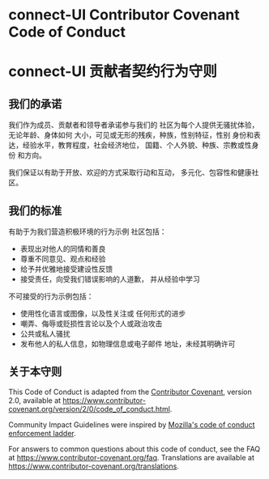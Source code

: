 # connect-UI Contributor Covenant Code of Conduct
# connect-UI 贡献者契约行为守则



## 我们的承诺

我们作为成员、贡献者和领导者承诺参与我们的
社区为每个人提供无骚扰体验， 无论年龄、身体如何
大小，可见或无形的残疾，种族，性别特征，性别
身份和表达，经验水平，教育程度，社会经济地位，
国籍、个人外貌、种族、宗教或性身份
和方向。

我们保证以有助于开放、欢迎的方式采取行动和互动，
多元化、包容性和健康社区。

## 我们的标准

有助于为我们营造积极环境的行为示例
社区包括：

* 表现出对他人的同情和善良
* 尊重不同意见、观点和经验
* 给予并优雅地接受建设性反馈
* 接受责任，向受我们错误影响的人道歉，
  并从经验中学习
  
不可接受的行为示例包括：

* 使用性化语言或图像，以及性关注或
  任何形式的进步
* 嘲弄、侮辱或贬损性言论以及个人或政治攻击
* 公共或私人骚扰
* 发布他人的私人信息，如物理信息或电子邮件
  地址，未经其明确许可



## 关于本守则

This Code of Conduct is adapted from the [Contributor Covenant][homepage],
version 2.0, available at
https://www.contributor-covenant.org/version/2/0/code_of_conduct.html.

Community Impact Guidelines were inspired by [Mozilla's code of conduct
enforcement ladder](https://github.com/mozilla/diversity).

[homepage]: https://www.contributor-covenant.org

For answers to common questions about this code of conduct, see the FAQ at
https://www.contributor-covenant.org/faq. Translations are available at
https://www.contributor-covenant.org/translations.
